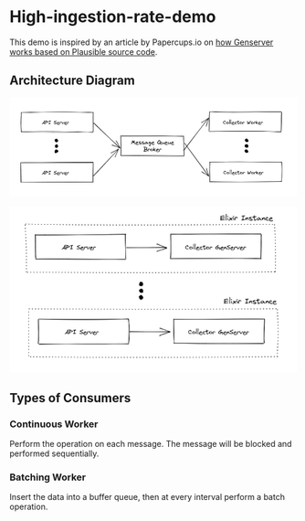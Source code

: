 # High-ingestion-rate-demo

This demo is inspired by an article by Papercups.io on [how Genserver works based on Plausible source code](https://papercups.io/blog/genserver).

## Architecture Diagram

![Agnostic Architecture](agnostic-architecture.png)

![Elixir Architecture](elixir-architecture.png)

## Types of Consumers

### Continuous Worker

Perform the operation on each message. The message will be blocked and performed sequentially.

### Batching Worker

Insert the data into a buffer queue, then at every interval perform a batch operation.


